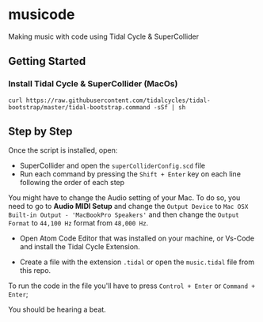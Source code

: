 # musicode 

Making music with code using Tidal Cycle &amp; SuperCollider

## Getting Started

### Install Tidal Cycle & SuperCollider (MacOs)

```shell
curl https://raw.githubusercontent.com/tidalcycles/tidal-bootstrap/master/tidal-bootstrap.command -sSf | sh
```

## Step by Step

Once the script is installed, open:

- SuperCollider and open the `superColliderConfig.scd` file
- Run each command by pressing the `Shift + Enter` key on each line following the order of each step

You might have to change the Audio setting of your Mac. To do so, you need to go to **Audio MIDI Setup** and change the `Output Device` to `Mac OSX Built-in Output - 'MacBookPro Speakers'` and then change the `Output Format` to `44,100 Hz` format from `48,000 Hz`.

- Open Atom Code Editor that was installed on your machine, or Vs-Code and install the Tidal Cycle Extension.

- Create a file with the extension `.tidal` or open the `music.tidal` file from this repo.

To run the code in the file you'll have to press `Control + Enter` or `Command + Enter`;

You should be hearing a beat.
